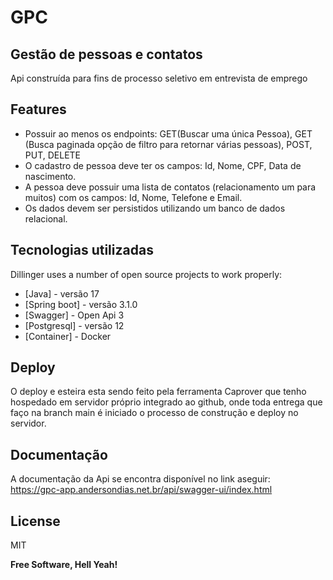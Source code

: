 # GPC
## Gestão de  pessoas e contatos

Api construída para fins de processo seletivo em entrevista de emprego


## Features

- Possuir ao menos os endpoints: GET(Buscar uma única Pessoa), GET (Busca paginada opção de filtro para retornar várias pessoas), POST, PUT, DELETE
- O cadastro de pessoa deve ter os campos: Id, Nome, CPF, Data de nascimento.
- A pessoa deve possuir uma lista de contatos (relacionamento um para muitos) com os campos: Id, Nome, Telefone e Email.
- Os dados devem ser persistidos utilizando um banco de dados relacional.

## Tecnologias utilizadas

Dillinger uses a number of open source projects to work properly:

- [Java] - versão 17
- [Spring boot] - versão 3.1.0
- [Swagger] - Open Api 3
- [Postgresql] - versão 12
- [Container] - Docker

## Deploy

O deploy e esteira esta sendo feito pela ferramenta Caprover que tenho hospedado em servidor próprio integrado ao github, onde toda entrega que faço na branch main é iniciado o processo de construção e deploy no servidor.

## Documentação

A documentação da Api se encontra disponível no link aseguir:<br>
https://gpc-app.andersondias.net.br/api/swagger-ui/index.html
## License

MIT

**Free Software, Hell Yeah!**